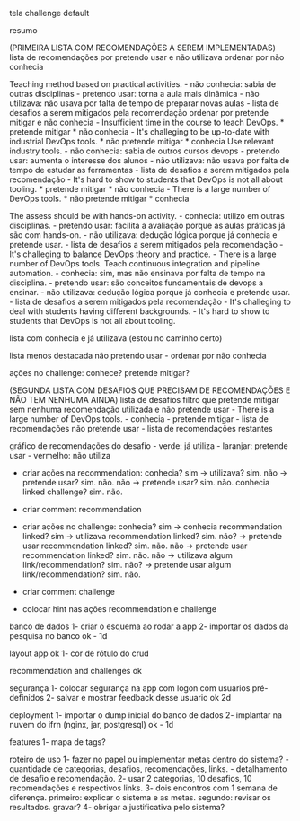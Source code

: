 tela challenge default

resumo

(PRIMEIRA LISTA COM RECOMENDAÇÕES A SEREM IMPLEMENTADAS)
lista de recomendações por pretendo usar e não utilizava
	ordenar por não conhecia

Teaching method based on practical activities.
	- não conhecia: sabia de outras disciplinas
	- pretendo usar: torna a aula mais dinâmica
	- não utilizava: não usava por falta de tempo de preparar novas aulas
	- lista de desafios a serem mitigados pela recomendação ordenar por pretende mitigar e não conhecia
		- Insufficient time in the course to teach DevOps.
			* pretende mitigar
			* não conhecia
		- It's challeging to be up-to-date with industrial DevOps tools.
			* não pretende mitigar
			* conhecia
Use relevant industry tools.
	- não conhecia: sabia de outros cursos devops
	- pretendo usar: aumenta o interesse dos alunos
	- não utilizava: não usava por falta de tempo de estudar as ferramentas
	- lista de desafios a serem mitigados pela recomendação
		- It's hard to show to students that DevOps is not all about tooling.
			* pretende mitigar
			* não conhecia
		- There is a large number of DevOps tools.
			* não pretende mitigar
			* conhecia

The assess should be with hands-on activity.
	- conhecia: utilizo em outras disciplinas.
	- pretendo usar: facilita a avaliação porque as aulas práticas já são com hands-on.
	- não utilizava: dedução lógica porque já conhecia e pretende usar.
	- lista de desafios a serem mitigados pela recomendação
		- It's challeging to balance DevOps theory and practice.
		- There is a large number of DevOps tools.
Teach continuous integration and pipeline automation.
	- conhecia: sim, mas não ensinava por falta de tempo na disciplina.
	- pretendo usar: são conceitos fundamentais de devops a ensinar.
	- não utilizava: dedução lógica porque já conhecia e pretende usar.
	- lista de desafios a serem mitigados pela recomendação
		- It's challeging to deal with students having different backgrounds.
		- It's hard to show to students that DevOps is not all about tooling.

lista com conhecia e já utilizava (estou no caminho certo)

lista menos destacada não pretendo usar
	- ordenar por não conhecia





ações no challenge: 
	conhece?
	pretende mitigar?


(SEGUNDA LISTA COM DESAFIOS QUE PRECISAM DE RECOMENDAÇÕES E NÃO TEM NENHUMA AINDA)
lista de desafios filtro que pretende mitigar sem nenhuma recomendação utilizada e não pretende usar
	- There is a large number of DevOps tools.
		- conhecia
		- pretende mitigar
		- lista de recomendações não pretende usar
		- lista de recomendações restantes
		
		
gráfico de recomendações do desafio
	- verde: já utiliza
	- laranjar: pretende usar
	- vermelho: não utiliza





- criar ações na recommendation: 
    conhecia?
    sim -> utilizava?
           sim.
           não -> pretende usar?
                  sim.
                  não.
    não -> pretende usar?
           sim.
           não.
    conhecia linked challenge?
    sim.
    não.
                
- criar comment recommendation

- criar ações no challenge: 
    conhecia?
    sim -> conhecia recommendation linked?
           sim -> utilizava recommendation linked?
                  sim.
                  não? -> pretende usar recommendation linked?
                          sim.
                          não.
           não -> pretende usar recommendation linked?
                  sim.
                  não.
    não -> utilizava algum link/recommendation?
           sim.
           não? -> pretende usar algum link/recommendation?
                   sim.
                   não.

- criar comment challenge

- colocar hint nas ações recommendation e challenge

banco de dados
1- criar o esquema ao rodar a app
2- importar os dados da pesquisa no banco
ok - 1d

layout app
ok 1- cor de rótulo do crud

recommendation and challenges
ok

segurança
1- colocar segurança na app com logon com usuarios pré-definidos
2- salvar e mostrar feedback desse usuario
ok 2d

deployment
1- importar o dump inicial do banco de dados
2- implantar na nuvem do ifrn (nginx, jar, postgresql)
ok - 1d




features
1- mapa de tags?

roteiro de uso
1- fazer no papel ou implementar metas dentro do sistema? 
    - quantidade de categorias, desafios, recomendações, links.
    - detalhamento de desafio e recomendação.
2- usar 2 categorias, 10 desafios, 10 recomendações e respectivos links.
3- dois encontros com 1 semana de diferença.
    primeiro: explicar o sistema e as metas.
    segundo: revisar os resultados. gravar?
4- obrigar a justificativa pelo sistema?
